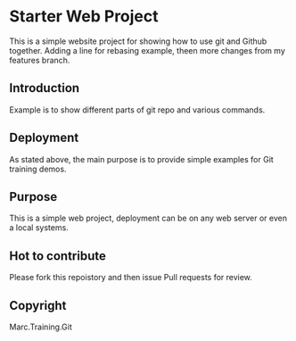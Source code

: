 # Starter Web Project

This is a simple website project for showing how to use git and Github together. Adding a line for rebasing example, theen more changes from my features branch.

## Introduction

Example is to show different parts of git repo and various commands.

## Deployment

As stated above, the main purpose is to provide simple examples for Git training demos.

## Purpose

This is a simple web project, deployment can be on any web server or even a local systems.

## Hot to contribute

Please fork this repoistory and then issue Pull requests for review.

## Copyright

Marc.Training.Git